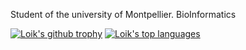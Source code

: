 Student of the university of Montpellier.
BioInformatics

[![Loik's github trophy](https://github-profile-trophy.vercel.app/?username=Loik-Galtier&row=2)](https://github.com/ryo-ma/github-profile-trophy)
[![Loik's top languages](https://github-readme-stats.vercel.app/api/top-langs/?username=Loik-Galtier&theme=blue-purple)](https://github.com/anuraghazra/github-readme-stats)
